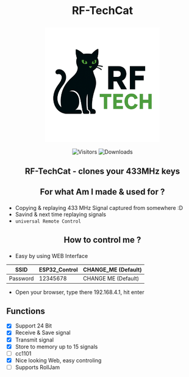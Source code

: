 # <p align="center">RF-TechCat</p>

<p align="center">
  <img src="images/RF-TechCat.png" alt="Logo" width="300"/>
</p>

<p align="center">
  <img src="https://visitor-badge.laobi.icu/badge?page_id=Fattcat.RF-TechCat" alt="Visitors"/>
  <img src="https://img.shields.io/github/downloads/Fattcat/RF-TechCat/total" alt="Downloads"/>
</p>

## <p align="center">RF-TechCat - clones your 433MHz keys</p>

## <p align="center">For what Am I made & used for ?</p>

- Copying & replaying 433 MHz Signal captured from somewhere :D
- Savind & next time replaying signals
- ```universal Remote Control```

## <p align="center">How to control me ?</p>

- Easy by using WEB Interface


| SSID             | ESP32_Control    | CHANGE_ME (Default) |
| ---------------- | ---------------- | ----------------    |
| Password         | 12345678         | CHANGE ME (Default) |

- Open your browser, type there 192.168.4.1, hit enter

## Functions
  - [x] Support 24 Bit
  - [x] Receive & Save signal
  - [x] Transmit signal
  - [x] Store to memory up to 15 signals
  - [ ] cc1101
  - [x] Nice looking Web, easy controling
  - [ ] Supports RollJam
